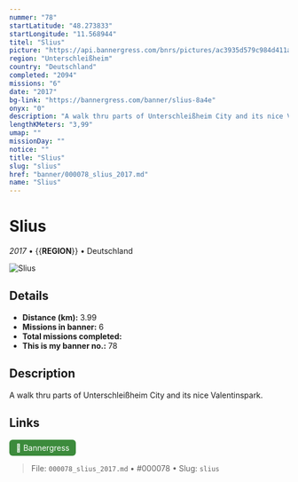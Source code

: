```yaml
---
nummer: "78"
startLatitude: "48.273833"
startLongitude: "11.568944"
titel: "Slius"
picture: "https://api.bannergress.com/bnrs/pictures/ac3935d579c984d411a595e7076e1a83"
region: "Unterschleißheim"
country: "Deutschland"
completed: "2094"
missions: "6"
date: "2017"
bg-link: "https://bannergress.com/banner/slius-8a4e"
onyx: "0"
description: "A walk thru parts of Unterschleißheim City and its nice Valentinspark."
lengthKMeters: "3,99"
umap: ""
missionDay: ""
notice: ""
title: "Slius"
slug: "slius"
href: "banner/000078_slius_2017.md"
name: "Slius"
---
```

# Slius

*2017* • {{__REGION__}} • Deutschland

![Slius](https://api.bannergress.com/bnrs/pictures/ac3935d579c984d411a595e7076e1a83)



## Details
- **Distance (km):** 3.99
- **Missions in banner:** 6
- **Total missions completed:** 
- **This is my banner no.:** 78



## Description
A walk thru parts of Unterschleißheim City and its nice Valentinspark.



## Links
<a href="https://bannergress.com/banner/slius-8a4e" target="_blank" style="display:inline-block;margin-right:8px;padding:6px 12px;background:#3c8b3c;color:#fff;text-decoration:none;border-radius:6px;">🔗 Bannergress</a>



> File: `000078_slius_2017.md` • #000078 • Slug: `slius`
